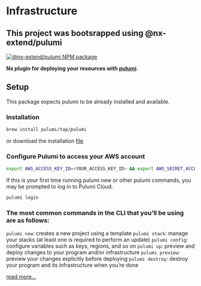 # Infrastructure

## This project was bootsrapped using @nx-extend/pulumi 

<a href="https://www.npmjs.com/package/@nx-extend/pulumi" rel="nofollow">
  <img src="https://badgen.net/npm/v/@nx-extend/pulumi" alt="@nx-extend/pulumi NPM package">
</a>

**Nx plugin for deploying your resources with [pulumi](https://www.pulumi.com/)**.

## Setup

This package expects pulumi to be already installed and available.

### Installation

```bash
brew install pulumi/tap/pulumi
```
or download the installation [file](https://www.pulumi.com/docs/install/)

### Configure Pulumi to access your AWS account

```bash
export AWS_ACCESS_KEY_ID=<YOUR_ACCESS_KEY_ID> && export AWS_SECRET_ACCESS_KEY=<YOUR_SECRET_ACCESS_KEY>
```

If this is your first time running pulumi new or other pulumi commands, you may be prompted to log in to Pulumi Cloud.
```bash
pulumi login
```



### The most common commands in the CLI that you’ll be using are as follows:

``pulumi new``: creates a new project using a template
``pulumi stack``: manage your stacks (at least one is required to perform an update)
``pulumi config``: configure variables such as keys, regions, and so on
``pulumi up``: preview and deploy changes to your program and/or infrastructure
``pulumi preview``: preview your changes explicitly before deploying
``pulumi destroy``: destroy your program and its infrastructure when you’re done

[read more...](https://www.pulumi.com/docs/cli/commands/)